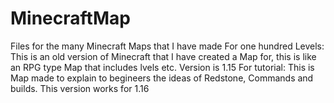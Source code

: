 # MinecraftMap
Files for the many Minecraft Maps that I have made
For one hundred Levels:
This is an old version of Minecraft that I have created a Map for, this is like an RPG type Map that includes lvels etc.
Version is 1.15
For tutorial:
This is Map made to explain to begineers the ideas of Redstone, Commands and builds.
This version works for 1.16
